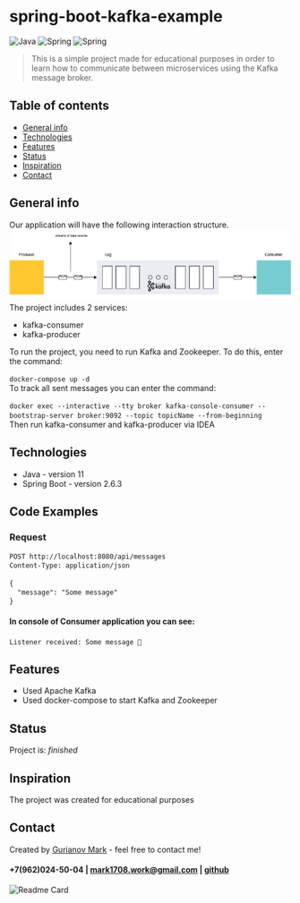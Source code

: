 # spring-boot-kafka-example
![Java](https://img.shields.io/badge/-Java-0a0a0a?style=for-the-badge&logo=Java) ![Spring](https://img.shields.io/badge/-Spring-0a0a0a?style=for-the-badge&logo=Spring) 
![Spring](https://img.shields.io/badge/-Kafka-0a0a0a?style=for-the-badge&logo=apachekafka)
<br/>

>This is a simple project made for educational purposes in order to learn how to communicate between microservices using the Kafka message broker.

## Table of contents
* [General info](#general-info)
* [Technologies](#technologies)
* [Features](#features)
* [Status](#status)
* [Inspiration](#inspiration)
* [Contact](#contact)

## General info
Our application will have the following interaction structure.
<br/>
![architecture](https://github.com/Mark1708/spring-boot-kafka-example/blob/main/assets/kafka.drawio.png?raw=true)
<br/>
The project includes 2 services:
* kafka-consumer
* kafka-producer


To run the project, you need to run Kafka and Zookeeper. To do this, enter the command:

  `docker-compose up -d`
<br/>
To track all sent messages you can enter the command:

`docker exec --interactive --tty broker kafka-console-consumer --bootstrap-server broker:9092 --topic topicName --from-beginning`
<br/>
Then run kafka-consumer and kafka-producer via IDEA
<br/>

## Technologies
* Java - version 11
* Spring Boot - version 2.6.3

## Code Examples
### Request
```
POST http://localhost:8080/api/messages
Content-Type: application/json

{
  "message": "Some message"
}
```
#### In console of Consumer application you can see:
`Listener received: Some message 🎉`

## Features
* Used Apache Kafka
* Used docker-compose to start Kafka and Zookeeper

## Status
Project is: _finished_

## Inspiration
The project was created for educational purposes

## Contact
Created by [Gurianov Mark](https://mark1708.github.io/) - feel free to contact me!
#### +7(962)024-50-04 | mark1708.work@gmail.com | [github](http://github.com/Mark1708)

![Readme Card](https://github-readme-stats.vercel.app/api/pin/?username=mark1708&repo=spring-boot-kafka-example&theme=chartreuse-dark&show_icons=true)
